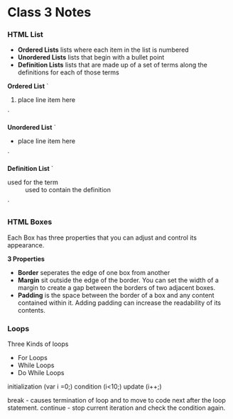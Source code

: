 # Class 3 Notes

### HTML List

- **Ordered Lists** lists where each item in the list is numbered
- **Unordered Lists** lists that begin with a bullet point
- **Definition Lists** lists that are made up of a set of terms along the definitions for each of those terms

**Ordered List**
`<ol>
  <li>place line item here</li>
</ol>`

**Unordered List**
`<ul>
  <li>place line item here</li>
</ul>`

**Definition List**
`<dl>
  <dt>used for the term</dt>
  <dd>used to contain the definition</dd>
</dl>`

### HTML Boxes

Each Box has three properties that you can adjust and control its appearance.

**3 Properties**

- **Border** seperates the edge of one box from another
- **Margin** sit outside the edge of the border. You can set the width of a margin to create a gap between the borders of two adjacent boxes.
- **Padding** is the space between the border of a box and any content contained within it. Adding padding can increase the readability of its contents.

### Loops

Three Kinds of loops
- For Loops 
- While Loops
- Do While Loops

initialization (var i =0;)
condition (i<10;)
update (i++;)

break - causes termination of loop and to move to code next after the loop statement.
continue - stop current iteration and check the condition again.